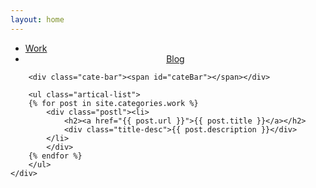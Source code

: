 ```yaml
---
layout: home
---
```


<div class="index-content work">
    <div class="section">
        <ul class="artical-cate">
            <li class="on"><a href="/"><span>Work</span></a></li>
            <li style="text-align:center"><a href="/blog"><span>Blog</span></a></li>
        </ul>

        <div class="cate-bar"><span id="cateBar"></span></div>

        <ul class="artical-list">
        {% for post in site.categories.work %}
            <div class="postl"><li>
                <h2><a href="{{ post.url }}">{{ post.title }}</a></h2>
                <div class="title-desc">{{ post.description }}</div>
            </li>
            </div>
        {% endfor %}
        </ul>
    </div>

</div>
